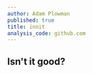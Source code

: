 ```yaml
---
author: Adam Plowman
published: true
title: innit
analysis_code: github.com
---
```

## Isn't it good?

